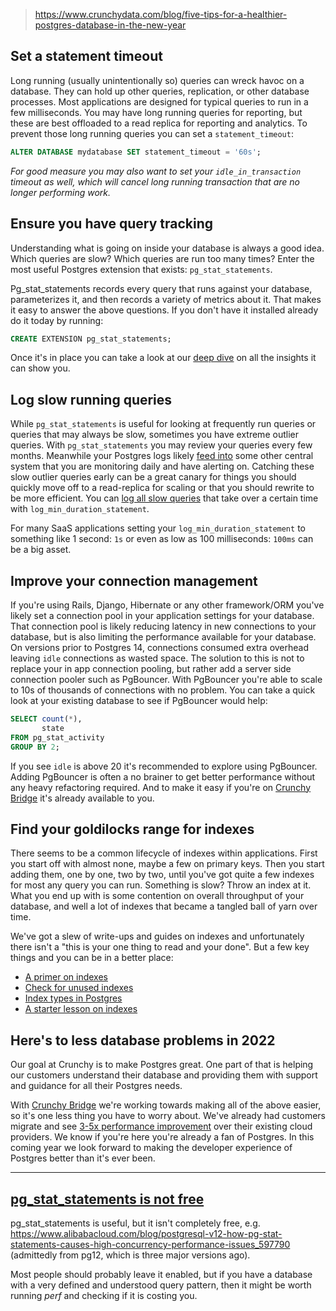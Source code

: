 
> https://www.crunchydata.com/blog/five-tips-for-a-healthier-postgres-database-in-the-new-year

## Set a statement timeout

Long running (usually unintentionally so) queries can wreck havoc on a database. They can hold up other queries, replication, or other database processes. Most applications are designed for typical queries to run in a few milliseconds. You may have long running queries for reporting, but these are best offloaded to a read replica for reporting and analytics. To prevent those long running queries you can set a `statement_timeout`:

```sql
ALTER DATABASE mydatabase SET statement_timeout = '60s';
```

_For good measure you may also want to set your `idle_in_transaction` timeout as well, which will cancel long running transaction that are no longer performing work._

## Ensure you have query tracking

Understanding what is going on inside your database is always a good idea. Which queries are slow? Which queries are run too many times? Enter the most useful Postgres extension that exists: `pg_stat_statements`.

Pg_stat_statements records every query that runs against your database, parameterizes it, and then records a variety of metrics about it. That makes it easy to answer the above questions. If you don't have it installed already do it today by running:

```sql
CREATE EXTENSION pg_stat_statements;
```

Once it's in place you can take a look at our [deep dive](https://www.crunchydata.com/blog/tentative-smarter-query-optimization-in-postgres-starts-with-pg_stat_statements) on all the insights it can show you.

## Log slow running queries

While `pg_stat_statements` is useful for looking at frequently run queries or queries that may always be slow, sometimes you have extreme outlier queries. With `pg_stat_statements` you may review your queries every few months. Meanwhile your Postgres logs likely [feed into](https://docs.crunchybridge.com/how-to/logging/?CrunchyAnonId=caesivkkyecnldlsqpittjuniiyazdbraadbozbw) some other central system that you are monitoring daily and have alerting on. Catching these slow outlier queries early can be a great canary for things you should quickly move off to a read-replica for scaling or that you should rewrite to be more efficient. You can [log all slow queries](https://www.crunchydata.com/blog/logging-tips-for-postgres-featuring-your-slow-queries) that take over a certain time with `log_min_duration_statement`.

For many SaaS applications setting your `log_min_duration_statement` to something like 1 second: `1s` or even as low as 100 milliseconds: `100ms` can be a big asset.

## Improve your connection management

If you're using Rails, Django, Hibernate or any other framework/ORM you've likely set a connection pool in your application settings for your database. That connection pool is likely reducing latency in new connections to your database, but is also limiting the performance available for your database. On versions prior to Postgres 14, connections consumed extra overhead leaving `idle` connections as wasted space. The solution to this is not to replace your in app connection pooling, but rather add a server side connection pooler such as PgBouncer. With PgBouncer you're able to scale to 10s of thousands of connections with no problem. You can take a quick look at your existing database to see if PgBouncer would help:

```sql
SELECT count(*),
       state
FROM pg_stat_activity
GROUP BY 2;
```

If you see `idle` is above 20 it's recommended to explore using PgBouncer. Adding PgBouncer is often a no brainer to get better performance without any heavy refactoring required. And to make it easy if you're on [Crunchy Bridge](https://docs.crunchybridge.com/how-to/pgbouncer/?CrunchyAnonId=caesivkkyecnldlsqpittjuniiyazdbraadbozbw) it's already available to you.

## Find your goldilocks range for indexes

There seems to be a common lifecycle of indexes within applications. First you start off with almost none, maybe a few on primary keys. Then you start adding them, one by one, two by two, until you've got quite a few indexes for most any query you can run. Something is slow? Throw an index at it. What you end up with is some contention on overall throughput of your database, and well a lot of indexes that became a tangled ball of yarn over time.

We've got a slew of write-ups and guides on indexes and unfortunately there isn't a "this is your one thing to read and your done". But a few key things and you can be in a better place:

- [A primer on indexes](https://www.crunchydata.com/blog/three-easy-things-to-remember-about-postgres-indexes)
- [Check for unused indexes](https://www.crunchydata.com/blog/cleaning-up-your-postgres-database)
- [Index types in Postgres](https://learn.crunchydata.com/postgresql-devel/courses/basics/indextypes)
- [A starter lesson on indexes](https://learn.crunchydata.com/postgresql-devel/courses/basics/introindex)

## Here's to less database problems in 2022

Our goal at Crunchy is to make Postgres great. One part of that is helping our customers understand their database and providing them with support and guidance for all their Postgres needs.

With [Crunchy Bridge](https://www.crunchydata.com/products/crunchy-bridge/) we're working towards making all of the above easier, so it's one less thing you have to worry about. We've already had customers migrate and see [3-5x performance improvement](https://www.crunchydata.com/case-studies/rival-iq/) over their existing cloud providers. We know if you're here you're already a fan of Postgres. In this coming year we look forward to making the developer experience of Postgres better than it's ever been.

---

## [pg_stat_statements is not free](https://news.ycombinator.com/item?id=34754445)

pg_stat_statements is useful, but it isn't completely free, e.g. https://www.alibabacloud.com/blog/postgresql-v12-how-pg-stat-statements-causes-high-concurrency-performance-issues_597790 (admittedly from pg12, which is three major versions ago).

Most people should probably leave it enabled, but if you have a database with a very defined and understood query pattern, then it might be worth running _perf_ and checking if it is costing you.
